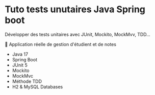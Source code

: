 # Tuto tests unutaires Java Spring boot
 Développer des tests unitaires avec JUnit, Mockito, MockMvv, TDD...

 🎯 Application réelle de gestion d'étudient et de notes

 * Java 17
 * Spring Boot
 * JUnit 5
 * Mockito
 * MockMvc
 * Méthode TDD
 * H2 & MySQL Databases
